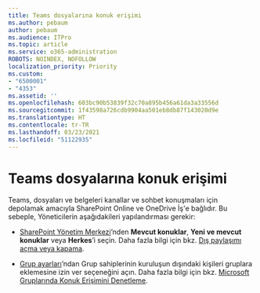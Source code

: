 ```yaml
---
title: Teams dosyalarına konuk erişimi
ms.author: pebaum
author: pebaum
ms.audience: ITPro
ms.topic: article
ms.service: o365-administration
ROBOTS: NOINDEX, NOFOLLOW
localization_priority: Priority
ms.custom:
- "6500001"
- "4353"
ms.assetid: ''
ms.openlocfilehash: 603bc90b53839f32c70a895b456a61da3a33556d
ms.sourcegitcommit: 1f43598a726cdb9904aa501eb8db87f143020d9e
ms.translationtype: HT
ms.contentlocale: tr-TR
ms.lasthandoff: 03/23/2021
ms.locfileid: "51122935"
---
```

# <a name="guest-access-to-teams-files"></a>Teams dosyalarına konuk erişimi

Teams, dosyaları ve belgeleri kanallar ve sohbet konuşmaları için depolamak amacıyla SharePoint Online ve OneDrive İş'e bağlıdır. Bu sebeple, Yöneticilerin aşağıdakileri yapılandırması gerekir:

- [SharePoint Yönetim Merkezi](https://admin.microsoft.com/sharepoint?page=sharing&modern=true)’nden **Mevcut konuklar**, **Yeni ve mevcut konuklar** veya **Herkes**’i seçin. Daha fazla bilgi için bkz. [Dış paylaşımı açma veya kapama](https://docs.microsoft.com/sharepoint/turn-external-sharing-on-or-off).

- [Grup ayarları](https://admin.microsoft.com/Adminportal/Home?source=applauncher#/Settings/Services/:/Settings/L1/O365Groups)’ndan Grup sahiplerinin kuruluşun dışındaki kişileri gruplara eklemesine izin ver seçeneğini açın. Daha fazla bilgi için bkz. [Microsoft Gruplarında Konuk Erişimini Denetleme](https://docs.microsoft.com/microsoftteams/teams-dependencies#control-guest-access-in-office-365-groups).
